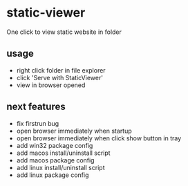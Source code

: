 # static-viewer
One click to view static website in folder

## usage
* right click folder in file explorer
* click 'Serve with StaticViewer'
* view in browser opened

## next features
* fix firstrun bug
* open browser immediately when startup
* open browser immediately when click show button in tray
* add win32 package config
* add macos install/uninstall script
* add macos package config
* add linux install/uninstall script
* add linux package config
